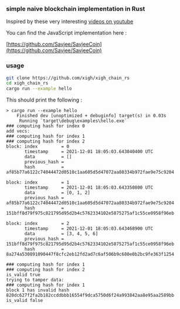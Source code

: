 ### simple naive blockchain implementation in Rust

Inspired by these very interesting [videos on youtube](https://www.youtube.com/watch?v=zVqczFZr124)

You can find the JavaScript implementation here :

[https://github.com/Savjee/SavjeeCoin](https://github.com/Savjee/SavjeeCoin)

### usage

```bash
git clone https://github.com/xigh/xigh_chain_rs
cd xigh_chain_rs
cargo run --example hello
```

This should print the following :

```text
> cargo run --example hello
    Finished dev [unoptimized + debuginfo] target(s) in 0.03s
     Running `target\debug\examples\hello.exe`
### computing hash for index 0
add vecs:
### computing hash for index 1
### computing hash for index 2
block: index         = 0
       timestamp     = 2021-12-01 18:05:03.643040400 UTC
       data          = []
       previous_hash =
       hash          = af85b77a6122c74044472d0510c1aa605d5d47072aa80334b972fae9e75c9204

block: index         = 1
       timestamp     = 2021-12-01 18:05:03.643350800 UTC
       data          = [0, 1, 2]
       previous_hash = af85b77a6122c74044472d0510c1aa605d5d47072aa80334b972fae9e75c9204
       hash          = 151bff8d79f975c821795d95d2b4c5762334102e5875275af1c55ce0958f96eb

block: index         = 2
       timestamp     = 2021-12-01 18:05:03.643468900 UTC
       data          = [3, 4, 5, 6]
       previous_hash = 151bff8d79f975c821795d95d2b4c5762334102e5875275af1c55ce0958f96eb
       hash          = 8a274a530891090447f8cfc2eb12fd2ad7c6af506b9c680e0b2bc9fe363f1254

### computing hash for index 1
### computing hash for index 2
is_valid true
trying to tamper data:
### computing hash for index 1
block 1 has invalid hash 820dc627f2fa2b182ccddbbb16554f9dca5750d6f24a993842aa8e95aa2589bb
is_valid false
```
